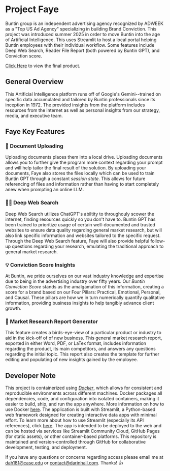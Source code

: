 # Project Faye

Buntin group is an independent advertising agency recognized by ADWEEK as a "Top US Ad Agency" specializing in building Brand Conviction. This project was introduced summer 2025 in order to move Buntin into the age of Artificial Intelligence. This uses Streamlit to host a local portal helping Buntin employees with their individual workflow. Some features include Deep Web Search, Reader File Report (both powered by Buntin GPT), and Conviction score. 

[Click Here](https://buntingpt.streamlit.app/) to view the final product. 

## General Overview

This Artificial Intelligence platform runs off of Google's Gemini--trained on specific data accumulated and tailored by Buntin professionals since its inception in 1972. The provided insights from the platform includes resources from the internet as well as personal insights from our strategy, media, and executive team.

## Faye Key Features

### 📑 Document Uploading

Uploading documents places them into a local drive. Uploading documents allows you to further give the program more context regarding your prompt and will help tailor the final result of the solution. By uploading your documents, Faye also stores the files locally which can be used to train Buntin GPT through a constant *session state*. This allows for future referencing of files and information rather than having to start completely anew when prompting an online LLM. 

### 👨‍💻 Deep Web Search

Deep Web Search utilizes ChatGPT's abiltity to throughouly scower the internet, finding resources quickly so you don't have to. Buntin GPT has been trained to prioritize usage of certain well-documented and trusted websites to ensure data quality regarding general market research, but will also link specific information and websites tailored to the specific request. Through the Deep Web Search feature, Faye will also provide helpful follow-up questions regarding your research, emulating the traditional approach to general market research. 

### 💡 Conviction Score Insights

At Buntin, we pride ourselves on our vast industry knowledge and expertise due to being in the advertising industry over fifty years. Our *Buntin Conviction Score* stands as the amalgamation of this information, creating a score for a brand based on our Four Pillars: Practical, Emotional, Personal, and Causal. These pillars are how we in turn numerically quantify qualitative information, providing business insights to help tangibly advance client growth. 

### 📝 Market Research Report Generator

This feature creates a birds-eye-view of a particular product or industry to aid in the kick-off of of new business. This general market research report, exported in either Word, PDF, or LaTex format, includes information regarding the product, its main competitors, and answers any questions regarding the initial topic. This report also creates the template for further editing and populating of new  insights gained by the employee. 

## Developer Note

This project is containerized using [*Docker*](https://www.docker.com/), which allows for consistent and reproducible environments across different machines. Docker packages all dependencies, code, and configuration into isolated containers, making it easier to build, ship, and run the app anywhere. More information on how to use Docker [here](https://docker-curriculum.com/). The application is built with Streamlit, a Python-based web framework designed for creating interactive data apps with minimal effort. To learn more about how to use Streamlit (especially its API references), click [here](https://docs.streamlit.io/get-started). The app is intended to be deployed to the web and can be hosted via services like Streamlit Community Cloud, GitHub Pages (for static assets), or other container-based platforms. This repository is maintained and version-controlled through GitHub for collaborative development, testing, and deployment.

If you have any questions or concerns regarding access please email me at dah181@case.edu or contact@darinhall.com. Thanks! :+1: